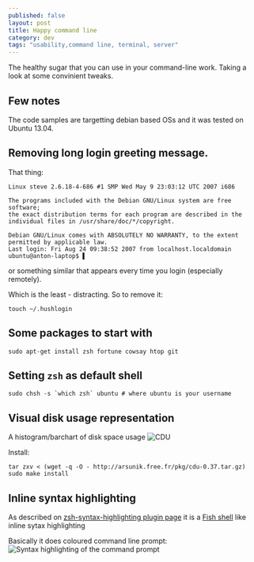 ```yaml
---
published: false
layout: post
title: Happy command line
category: dev
tags: "usability,command line, terminal, server"
---
```


The healthy sugar that you can use in your command-line work. Taking a look at some convinient tweaks.

## Few notes
The code samples are targetting debian based OSs and it was tested on Ubuntu 13.04.

## Removing long login greeting message.
That thing:
```
Linux steve 2.6.18-4-686 #1 SMP Wed May 9 23:03:12 UTC 2007 i686

The programs included with the Debian GNU/Linux system are free software;
the exact distribution terms for each program are described in the
individual files in /usr/share/doc/*/copyright.

Debian GNU/Linux comes with ABSOLUTELY NO WARRANTY, to the extent
permitted by applicable law.
Last login: Fri Aug 24 09:38:52 2007 from localhost.localdomain
ubuntu@anton-laptop$ ▌
```
or something similar that appears every time you login (especially remotely).

Which is the least - distracting. So to remove it:
```
touch ~/.hushlogin
```

## Some packages to start with
```
sudo apt-get install zsh fortune cowsay htop git
```
## Setting `zsh` as default shell
```
sudo chsh -s `which zsh` ubuntu # where ubuntu is your username
```
## Visual disk usage representation 
A histogram/barchart of disk space usage
![CDU](/http://dl.dropbox.com/u/4296335/Selection_005.png)

Install:
```
tar zxv < (wget -q -O - http://arsunik.free.fr/pkg/cdu-0.37.tar.gz)
sudo make install
```
## Inline syntax highlighting
As described on [zsh-syntax-highlighting plugin page](https://github.com/zsh-users/zsh-syntax-highlighting) it is a [Fish shell](http://fishshell.com/ ) like inline sytax highlighting

Basically it does coloured command line prompt:
![Syntax highlighting of the command prompt](/http://dl.dropbox.com/u/4296335/Selection_003.png)